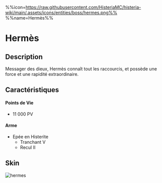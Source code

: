 %%icon=https://raw.githubusercontent.com/HisteriaMC/histeria-wiki/main/.assets/icons/entities/boss/hermes.png%%
%%name=Hermès%%
# Hermès

## Description 
Messager des dieux, Hermès connaît tout les raccourcis, et possède une force et une rapidité extraordinaire.

## Caractéristiques

#### __Points de Vie__
+ 11 000 PV

#### __Arme__
+ Epée en Histerite
  - Tranchant V
  - Recul II

## Skin
![hermes](https://raw.githubusercontent.com/HisteriaMC/histeria-wiki/main/.assets/entities/boss/hermes.png)
